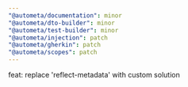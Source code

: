 ```yaml
---
"@autometa/documentation": minor
"@autometa/dto-builder": minor
"@autometa/test-builder": minor
"@autometa/injection": patch
"@autometa/gherkin": patch
"@autometa/scopes": patch
---
```


feat: replace 'reflect-metadata' with custom solution

